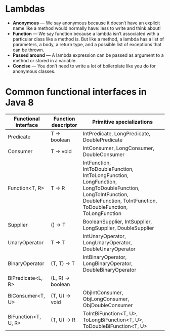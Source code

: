 # Lambdas
- **Anonymous** — We say anonymous because it doesn’t have an explicit name like a method would normally have: less to write and think about!
- **Function** — We say function because a lambda isn’t associated with a particular class like a method is. But like a method, a lambda has a list of parameters, a body, a return type, and a possible list of exceptions that can be thrown.
- **Passed around** — A lambda expression can be passed as argument to a method or stored in a variable.
- **Concise** — You don’t need to write a lot of boilerplate like you do for anonymous classes.


# Common functional interfaces in Java 8
|Functional interface|Function descriptor|Primitive specializations|
|---|---|---|
|Predicate<T>|T -> boolean |IntPredicate, LongPredicate, DoublePredicate|
|Consumer<T> |T -> void    |IntConsumer, LongConsumer, DoubleConsumer|
|Function<T, R> |T -> R|IntFunction<R>, IntToDoubleFunction, IntToLongFunction, LongFunction<R>, LongToDoubleFunction, LongToIntFunction, DoubleFunction<R>, ToIntFunction<T>, ToDoubleFunction<T>, ToLongFunction<T>|
|Supplier<T> |() -> T |BooleanSupplier, IntSupplier, LongSupplier, DoubleSupplier |
|UnaryOperator<T> |T -> T |IntUnaryOperator, LongUnaryOperator, DoubleUnaryOperator  |
|BinaryOperator<T> |(T, T) -> T |IntBinaryOperator, LongBinaryOperator, DoubleBinaryOperator |
|BiPredicate<L, R> |(L, R) -> boolean | | 
|BiConsumer<T, U> |(T, U) -> void |ObjIntConsumer<T>, ObjLongConsumer<T>, ObjDoubleConsumer<T> |
|BiFunction<T, U, R> |(T, U) -> R |ToIntBiFunction<T, U>, ToLongBiFunction<T, U>, ToDoubleBiFunction<T, U> |
